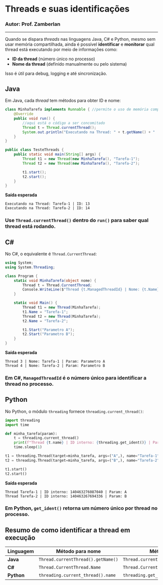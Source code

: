 # Threads e suas identificações
### Autor: Prof. Zamberlan

---

Quando se dispara *threads* nas linguagens Java, C# e Python, mesmo sem usar memória compartilhada, ainda é possível **identificar** e **monitorar** qual thread está executando por meio de informações como:

* **ID da thread** (número único no processo)
* **Nome da thread** (definido manualmente ou pelo sistema)

Isso é útil para debug, logging e até sincronização.

## Java

Em Java, cada *thread* tem métodos para obter ID e nome:

```java
class MinhaTarefa implements Runnable { //permite o uso de memória compartilhada
    @Override
    public void run() {
        //aqui está o código a ser concomitado
        Thread t = Thread.currentThread();
        System.out.println("Executando na Thread: " + t.getName() + " | ID: " + t.getId());
    }
}

public class TesteThreads {
    public static void main(String[] args) {
        Thread t1 = new Thread(new MinhaTarefa(), "Tarefa-1");
        Thread t2 = new Thread(new MinhaTarefa(), "Tarefa-2");

        t1.start();
        t2.start();
    }
}
```

**Saída esperada**

```
Executando na Thread: Tarefa-1 | ID: 13
Executando na Thread: Tarefa-2 | ID: 14
```

### Use `Thread.currentThread()` dentro do `run()` para saber **qual thread está rodando**.


## C#

No C#, o equivalente é `Thread.CurrentThread`:

```csharp
using System;
using System.Threading;

class Program {
    static void MinhaTarefa(object nome) {
        Thread t = Thread.CurrentThread;
        Console.WriteLine($"Thread {t.ManagedThreadId} | Nome: {t.Name} | Param: {nome}");
    }

    static void Main() {
        Thread t1 = new Thread(MinhaTarefa);
        t1.Name = "Tarefa-1";
        Thread t2 = new Thread(MinhaTarefa);
        t2.Name = "Tarefa-2";

        t1.Start("Parametro A");
        t2.Start("Parametro B");
    }
}
```

**Saída esperada**

```
Thread 3 | Nome: Tarefa-1 | Param: Parametro A
Thread 4 | Nome: Tarefa-2 | Param: Parametro B
```

### Em C#, `ManagedThreadId` é o número único para identificar a thread no processo.


## Python

No Python, o módulo `threading` fornece `threading.current_thread()`:

```python
import threading
import time

def minha_tarefa(param):
    t = threading.current_thread()
    print(f"Thread {t.name} | ID interno: {threading.get_ident()} | Param: {param}")
    time.sleep(1)

t1 = threading.Thread(target=minha_tarefa, args=("A",), name="Tarefa-1")
t2 = threading.Thread(target=minha_tarefa, args=("B",), name="Tarefa-2")

t1.start()
t2.start()
```

**Saída esperada**

```
Thread Tarefa-1 | ID interno: 140463276087040 | Param: A
Thread Tarefa-2 | ID interno: 140463267694336 | Param: B
```

### Em Python, `get_ident()` retorna um número único por thread no processo.



## Resumo de como identificar a thread em execução

| Linguagem  | Método para nome                   | Método para ID                         |
| ---------- | ---------------------------------- | -------------------------------------- |
| **Java**   | `Thread.currentThread().getName()` | `Thread.currentThread().getId()`       |
| **C#**     | `Thread.CurrentThread.Name`        | `Thread.CurrentThread.ManagedThreadId` |
| **Python** | `threading.current_thread().name`  | `threading.get_ident()`                |


